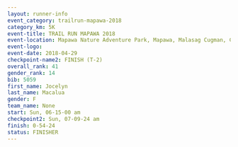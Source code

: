 ```yaml
---
layout: runner-info 
event_category: trailrun-mapawa-2018 
category_km: 5K 
event-title: TRAIL RUN MAPAWA 2018 
event-location: Mapawa Nature Adventure Park, Mapawa, Malasag Cugman, Cagayan de Oro Philippines 
event-logo: 
event-date: 2018-04-29 
checkpoint-name2: FINISH (T-2) 
overall_rank: 41
gender_rank: 14
bib: 5059
first_name: Jocelyn
last_name: Macalua
gender: F
team_name: None
start: Sun, 06-15-00 am
checkpoint2: Sun, 07-09-24 am
finish: 0-54-24
status: FINISHER
---
```

